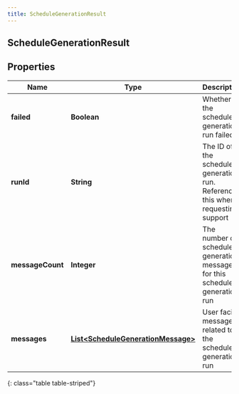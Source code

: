 ```yaml
---
title: ScheduleGenerationResult
---
```

## ScheduleGenerationResult


## Properties

| Name | Type | Description | Notes |
| ------------ | ------------- | ------------- | ------------- |
| **failed** | <!----><!---->**Boolean**<!----> | Whether the schedule generation run failed |  [optional] |
| **runId** | <!----><!---->**String**<!----> | The ID of the schedule generation run. Reference this when requesting support |  [optional] |
| **messageCount** | <!----><!---->**Integer**<!----> | The number of schedule generation messages for this schedule generation run |  [optional] |
| **messages** | <!----><!---->[**List&lt;ScheduleGenerationMessage&gt;**](ScheduleGenerationMessage.html)<!----> | User facing messages related to the schedule generation run |  [optional] |
{: class="table table-striped"}




